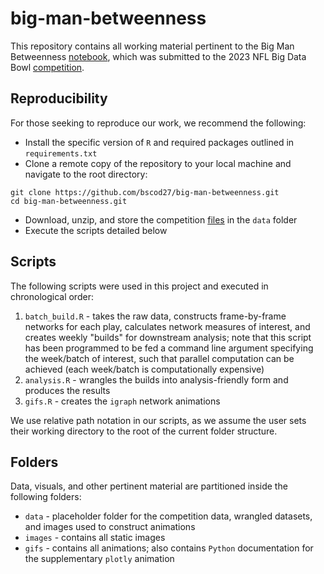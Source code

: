 # big-man-betweenness
This repository contains all working material pertinent to the Big Man Betweenness [notebook](https://www.kaggle.com/code/brunoscodari/big-man-betweenness-bmb), which was submitted to the 2023 NFL Big Data Bowl [competition](https://www.kaggle.com/competitions/nfl-big-data-bowl-2023). 

## Reproducibility
For those seeking to reproduce our work, we recommend the following: 
- Install the specific version of `R` and required packages outlined in `requirements.txt`
- Clone a remote copy of the repository to your local machine and navigate to the root directory:

```
git clone https://github.com/bscod27/big-man-betweenness.git
cd big-man-betweenness.git
``` 

- Download, unzip, and store the competition [files](https://www.kaggle.com/competitions/nfl-big-data-bowl-2023/data) in the `data` folder
- Execute the scripts detailed below

## Scripts
The following scripts were used in this project and executed in chronological order: 
1. `batch_build.R` - takes the raw data, constructs frame-by-frame networks for each play, calculates network measures of interest, and creates weekly "builds" for downstream analysis; note that this script has been programmed to be fed a command line argument specifying the week/batch of interest, such that parallel computation can be achieved (each week/batch is computationally expensive)
2. `analysis.R` - wrangles the builds into analysis-friendly form and produces the results
3. `gifs.R` - creates the `igraph` network animations

We use relative path notation in our scripts, as we assume the user sets their working directory to the root of the current folder structure.

## Folders
Data, visuals, and other pertinent material are partitioned inside the following folders:
- `data` - placeholder folder for the competition data, wrangled datasets, and images used to construct animations
- `images` - contains all static images 
- `gifs` - contains all animations; also contains `Python` documentation for the supplementary `plotly` animation
